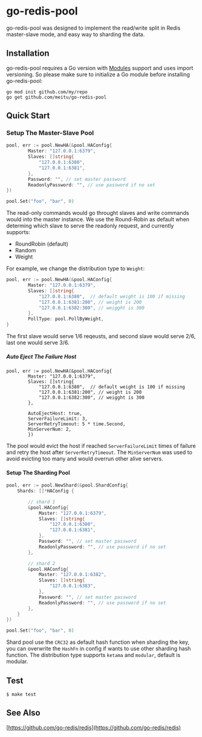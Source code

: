 # go-redis-pool

go-redis-pool was designed to implement the read/write split in Redis master-slave mode, and easy way to sharding the data.

## Installation

go-redis-pool requires a Go version with [Modules](https://github.com/golang/go/wiki/Modules) support and uses import versioning. So please make sure to initialize a Go module before installing go-redis-pool:

```shell
go mod init github.com/my/repo
go get github.com/meitu/go-redis-pool
```

## Quick Start

### Setup The Master-Slave Pool

```go
pool, err := pool.NewHA(&pool.HAConfig{
        Master: "127.0.0.1:6379",
        Slaves: []string{
            "127.0.0.1:6380",
            "127.0.0.1:6381",
        },
        Password: "", // set master password
        ReadonlyPassword: "", // use password if no set
})

pool.Set("foo", "bar", 0)
```

The read-only commands would go throught slaves and write commands would into the master instance. We use the Round-Robin as default when determing which slave to serve the readonly request, and currently supports:

* RoundRobin (default)
* Random
* Weight

For example, we change the distribution type to `Weight`:

```go
pool, err := pool.NewHA(&pool.HAConfig{
        Master: "127.0.0.1:6379",
        Slaves: []string{
            "127.0.0.1:6380",  // default weight is 100 if missing
            "127.0.0.1:6381:200", // weight is 200
            "127.0.0.1:6382:300", // weigght is 300
        },
        PollType: pool.PollByWeight,
}
```

The first slave would serve 1/6 reqeusts, and second slave would serve 2/6, last one would serve 3/6. 

##### Auto Eject The Failure Host 

```
pool, err := pool.NewHA(&pool.HAConfig{
        Master: "127.0.0.1:6379",
        Slaves: []string{
            "127.0.0.1:6380",  // default weight is 100 if missing
            "127.0.0.1:6381:200", // weight is 200
            "127.0.0.1:6382:300", // weigght is 300
        },

        AutoEjectHost: true,
        ServerFailureLimit: 3,
        ServerRetryTimeout: 5 * time.Second,
        MinServerNum: 2,
        })
```

The pool would evict the host if reached `ServerFailureLimit` times of failure and retry the host after `ServerRetryTimeout`. The
`MinServerNum` was used to avoid evicting too many and would overrun other alive servers. 

#### Setup The Sharding Pool

```go
pool, err := pool.NewShard(&pool.ShardConfig{
    Shards: []*HAConfig {

        // shard 1
        &pool.HAConfig{
            Master: "127.0.0.1:6379",
            Slaves: []string{
                "127.0.0.1:6380",
                "127.0.0.1:6381",
            },
            Password: "", // set master password
            ReadonlyPassword: "", // use password if no set
        },

        // shard 2
        &pool.HAConfig{
            Master: "127.0.0.1:6382",
            Slaves: []string{
                "127.0.0.1:6383",
            },
            Password: "", // set master password
            ReadonlyPassword: "", // use password if no set
        },
    }
})

pool.Set("foo", "bar", 0)

```

Shard pool use the `CRC32` as default hash function when sharding the key, you can overwrite the `HashFn` in config if wants to use other sharding hash function. The distribution type supports `ketama` and `modular`, default is modular.

## Test

```shell
$ make test
```

## See Also

[https://github.com/go-redis/redis](https://github.com/go-redis/redis)
